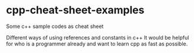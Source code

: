 # cpp-cheat-sheet-examples
Some c++ sample codes as cheat sheet

Different ways of using references and constants in c++
It would be helpful for who is a programmer already and want to learn cpp as fast as possible.
